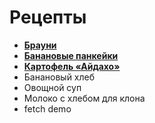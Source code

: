 # Рецепты

- [**Брауни**](brownie.md)
- [**Банановые панкейки**](banana_pancakes.md)
- [**Картофель «Айдахо»**](potatoes_idaho.md)
- Банановый хлеб
- Овощной суп
- Молоко с хлебом для клона
- fetch demo
